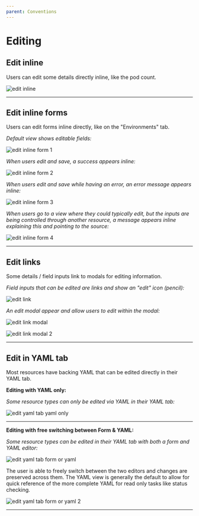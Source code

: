 ```yaml
---
parent: Conventions
---
```


# Editing

## Edit inline

Users can edit some details directly inline, like the pod count.

![edit inline](../images/edit-inline.png)

---

## Edit inline forms

Users can edit forms inline directly, like on the "Environments" tab.

*Default view shows editable fields:*

![edit inline form 1](../images/edit-inline-form.png)


*When users edit and save, a success appears inline:*

![edit inline form 2](../images/edit-inline-form2.png)


*When users edit and save while having an error, an error message appears inline:*

![edit inline form 3](../images/edit-inline-form3.png)


*When users go to a view where they could typically edit, but the inputs are being controlled through another resource, a message appears inline explaining this and pointing to the source:*

![edit inline form 4](../images/edit-inline-form4.png)

---

## Edit links

Some details / field inputs link to modals for editing information.

*Field inputs that can be edited are links and show an "edit" icon (pencil):*

![edit link](../images/edit-link.png)


*An edit modal appear and allow users to edit within the modal:*

![edit link modal](../images/edit-link-modal.png)

![edit link modal 2](../images/edit-link-modal2.png)

---

## Edit in YAML tab

Most resources have backing YAML that can be edited directly in their YAML tab.

**Editing with YAML only:**

*Some resource types can only be edited via YAML in their YAML tab:*

![edit yaml tab yaml only](../images/edit-yaml-tab-yaml-only.png)

---

**Editing with free switching between Form & YAML:**

*Some resource types can be edited in their YAML tab with both a form and YAML editor:*

![edit yaml tab form or yaml](../images/edit-yaml-tab-form-and-yaml1.png)

The user is able to freely switch between the two editors and changes are preserved across them. The YAML view is generally the default to allow for quick reference of the more complete YAML for read only tasks like status checking.

![edit yaml tab form or yaml 2](../images/edit-yaml-tab-form-and-yaml2.png)

---